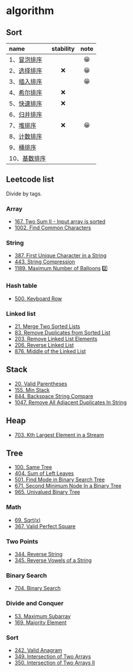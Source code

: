 # algorithm 

## Sort

|name|stability|note|
|:--|:--:|:--:|
|1、[冒泡排序](./solutions/bubbleSort.md)||😁|
|2、[选择排序](./solutions/selectionSort.md)|❌| 😁|
|3、[插入排序](./solutions/insertionSort.md)||😁|
|4、[希尔排序](./solutions/shellSort.md)|❌||
|5、[快速排序](./solutions/quickSort.md)|❌||
|6、[归并排序](./solutions/mergeSort.md)|||
|7、[堆排序](./solutions/heapsort.md)|❌|😁|
|8、[计数排序](./solutions/countingSort.md)|||
|9、[桶排序](./solutions/bucketSort.md)|||
|10、[基数排序](./solutions/radixSort.md)|||

## Leetcode list

Divide by tags.

### Array

- [167. Two Sum II - Input array is sorted](./leetcode/2019-09-25_L167.md)
- [1002. Find Common Characters](./leetcode/2019-10-06_L1002.md)

### String

- [387. First Unique Character in a String](./leetcode/2019-09-26_L387.md)
- [443. String Compression](./leetcode/2019-10-06_L443.md)
- [1189. Maximum Number of Balloons](./leetcode/2019-10-08_L1189.md) 2️⃣

### Hash table

- [500. Keyboard Row](./leetcode/2019-09-27_L500.md)

### Linked list

- [21. Merge Two Sorted Lists](./leetcode/2019-10-04_L21.md)
- [83. Remove Duplicates from Sorted List](./leetcode/2019-10-01_L83.md)
- [203. Remove Linked List Elements](./leetcode/2019-09-28_L203.md)
- [206. Reverse Linked List](./leetcode/2019-09-30_L206.md)
-  [876. Middle of the Linked List](./leetcode/2019-09-29_L876.md)

## Stack 

- [20. Valid Parentheses](./leetcode/2019-10-05_L20.md)
- [155. Min Stack](./leetcode/2019-10-03_L155.md)
- [844. Backspace String Compare](./leetcode/2019-10-04_L844.md)
- [1047. Remove All Adjacent Duplicates In String](./leetcode/2019-10-04_L1047.md)

## Heap

- [703. Kth Largest Element in a Stream](./leetcode/2019-10-06_L703.md)

## Tree

- [100. Same Tree](./leetcode/2019-10-07_L100.md)
- [404. Sum of Left Leaves](./leetcode/2019-10-07_L404.md)
- [501. Find Mode in Binary Search Tree](./leetcode/2019-10-07_L501.md)
- [671. Second Minimum Node In a Binary Tree](./leetcode/2019-10-07_L671.md)
- [965. Univalued Binary Tree](./leetcode/2019-10-06_L965.md)


### Math

- [69. Sqrt(x)](./leetcode/2019-10-02_L69.md)
- [367. Valid Perfect Square](./leetcode/2019-10-02_L367.md)

### Two Points

- [344. Reverse String](./leetcode/2019-10-02_L344.md)
- [345. Reverse Vowels of a String](./leetcode/2019-10-02_L345.md)

### Binary Search 

- [704. Binary Search](./leetcode/2019-10-02_L704.md)

### Divide and Conquer

- [53. Maximum Subarray](./leetcode/2019-10-04_L53.md)
- [169. Majority Element](./leetcode/2019-10-03_L169.md)

### Sort

- [242. Valid Anagram](./leetcode/2019-10-05_L242.md)
- [349.  Intersection of Two Arrays](./leetcode/2019-10-05_L349.md)
- [350. Intersection of Two Arrays II](./leetcode/2019-10-06_L350.md)
